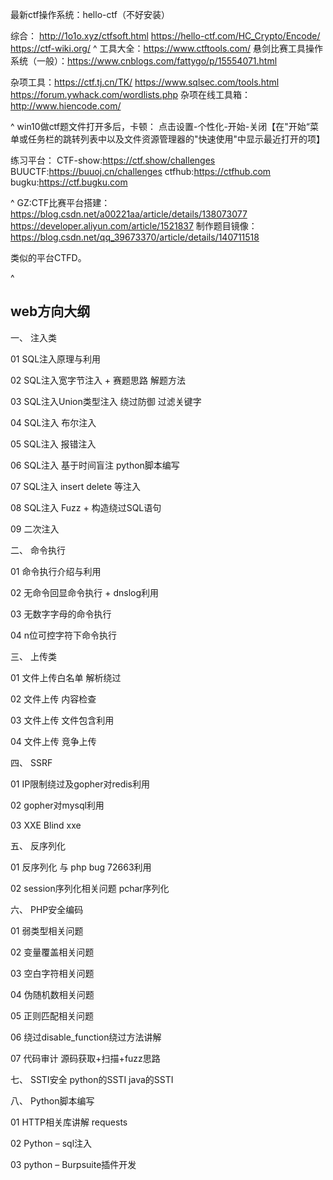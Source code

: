 最新ctf操作系统：hello-ctf（不好安装）

综合：
<http://1o1o.xyz/ctfsoft.html>
<https://hello-ctf.com/HC_Crypto/Encode/>
 <https://ctf-wiki.org/>
^
工具大全：https://www.ctftools.com/
悬剑比赛工具操作系统（一般）：<https://www.cnblogs.com/fattygo/p/15554071.html>

杂项工具：<https://ctf.tj.cn/TK/>
<https://www.sqlsec.com/tools.html>
<https://forum.ywhack.com/wordlists.php>
杂项在线工具箱：<http://www.hiencode.com/>


^
win10做ctf题文件打开多后，卡顿：
点击设置-个性化-开始-关闭【在"开始“菜单或任务栏的跳转列表中以及文件资源管理器的"快速使用"中显示最近打开的项】

练习平台：
CTF-show:<https://ctf.show/challenges>
BUUCTF:<https://buuoj.cn/challenges>
ctfhub:<https://ctfhub.com>
bugku:<https://ctf.bugku.com>

^
GZ:CTF比赛平台搭建：
<https://blog.csdn.net/a00221aa/article/details/138073077>
<https://developer.aliyun.com/article/1521837>
制作题目镜像：
<https://blog.csdn.net/qq_39673370/article/details/140711518>

类似的平台CTFD。

^
## **web方向大纲**
一、 注入类

01 SQL注入原理与利用

02 SQL注入宽字节注入 + 赛题思路 解题方法 

03 SQL注入Union类型注入 绕过防御 过滤关键字

04 SQL注入 布尔注入 

05 SQL注入 报错注入

06 SQL注入 基于时间盲注 python脚本编写

07 SQL注入 insert delete 等注入

08 SQL注入 Fuzz + 构造绕过SQL语句

09 二次注入

二、 命令执行 

01 命令执行介绍与利用 

02 无命令回显命令执行 + dnslog利用

03 无数字字母的命令执行

04 n位可控字符下命令执行

三、 上传类

01 文件上传白名单 解析绕过

02 文件上传 内容检查

03 文件上传 文件包含利用 

04 文件上传 竞争上传

四、 SSRF

01 IP限制绕过及gopher对redis利用

02 gopher对mysql利用

03 XXE Blind xxe

五、 反序列化 

01 反序列化 与 php bug 72663利用

02 session序列化相关问题 pchar序列化

六、 PHP安全编码 

01 弱类型相关问题

02 变量覆盖相关问题

03 空白字符相关问题

04 伪随机数相关问题

05 正则匹配相关问题

06 绕过disable_function绕过方法讲解

07 代码审计 源码获取+扫描+fuzz思路

七、 SSTI安全
python的SSTI
java的SSTI

八、 Python脚本编写

01 HTTP相关库讲解 requests  

02 Python – sql注入

03 python – Burpsuite插件开发
